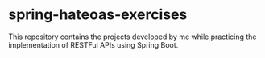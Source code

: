 # spring-hateoas-exercises

This repository contains the projects developed by me while practicing the implementation of RESTFul APIs using Spring Boot.
